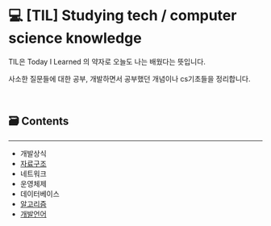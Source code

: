 # 💻 [TIL] Studying tech / computer science knowledge

TIL은 Today I Learned 의 약자로 오늘도 나는 배웠다는 뜻입니다. 

사소한 질문들에 대한 공부, 개발하면서 공부했던 개념이나 cs기초들을 정리합니다.

<br>

## 🗃 Contents
------
- 개발상식
- [자료구조](/dataStructure)
- 네트워크
- 운영체제
- 데이터베이스
- [알고리즘](/algorithm)
- [개발언어](/language)
